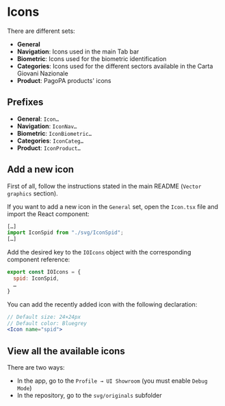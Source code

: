 # Icons
There are different sets:
* **General** 
* **Navigation**: Icons used in the main Tab bar
* **Biometric**: Icons used for the biometric identification
* **Categories**: Icons used for the different sectors available in the Carta Giovani Nazionale
* **Product**: PagoPA products' icons 

## Prefixes
- **General**: `Icon…`
- **Navigation**: `IconNav…`
- **Biometric**: `IconBiometric…`
- **Categories**: `IconCateg…`
- **Product**: `IconProduct…`

## Add a new icon
First of all, follow the instructions stated in the main README (`Vector graphics` section).

If you want to add a new icon in the `General` set, open the `Icon.tsx` file and import the React component:
```jsx
[…]
import IconSpid from "./svg/IconSpid";
[…]
```
Add the desired key to the `IOIcons` object with the corresponding component reference:
```jsx
export const IOIcons = {
  spid: IconSpid,
  …
}
```
You can add the recently added icon with the following declaration:
```jsx
// Default size: 24×24px
// Default color: Bluegrey
<Icon name="spid">
```

## View all the available icons
There are two ways:
- In the app, go to the `Profile → UI Showroom` (you must enable `Debug Mode`)
- In the repository, go to the `svg/originals` subfolder
